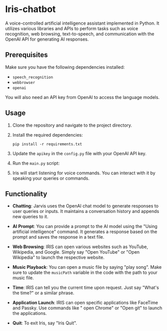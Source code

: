 # Iris-chatbot
A voice-controlled artificial intelligence assistant implemented in Python. It utilizes various libraries and APIs to perform tasks such as voice recognition, web browsing, text-to-speech, and communication with the OpenAI API for generating AI responses.
## Prerequisites

Make sure you have the following dependencies installed:

- `speech_recognition`
- `webbrowser`
- `openai`

You will also need an API key from OpenAI to access the language models.

## Usage

1. Clone the repository and navigate to the project directory.

2. Install the required dependencies:

   ```shell
   pip install -r requirements.txt
   ```

3. Update the `apikey` in the `config.py` file with your OpenAI API key.

4. Run the `main.py` script:


5. Iris will start listening for voice commands. You can interact with it by speaking your queries or commands.

## Functionality

- **Chatting**: Jarvis uses the OpenAI chat model to generate responses to user queries or inputs. It maintains a conversation history and appends new queries to it.

- **AI Prompt**: You can provide a prompt to the AI model using the "Using artificial intelligence" command. It generates a response based on the prompt and saves the response in a text file.

- **Web Browsing**: IRIS can open various websites such as YouTube, Wikipedia, and Google. Simply say "Open YouTube" or "Open Wikipedia" to launch the respective website.

- **Music Playback**: You can open a music file by saying "play song". Make sure to update the `musicPath` variable in the code with the path to your music file.

- **Time**: IRIS can tell you the current time upon request. Just say "What's the time?" or a similar phrase.

- **Application Launch**: IRIS can open specific applications like FaceTime and Passky. Use commands like " open Chrome" or "Open git" to launch the applications.

- **Quit**: To exit Iris, say "Iris Quit".

